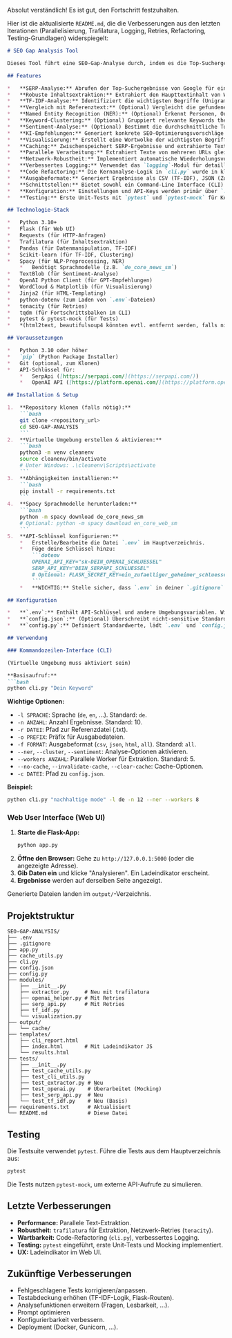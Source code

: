 Absolut verständlich! Es ist gut, den Fortschritt festzuhalten.

Hier ist die aktualisierte `README.md`, die die Verbesserungen aus den letzten Iterationen (Parallelisierung, Trafilatura, Logging, Retries, Refactoring, Testing-Grundlagen) widerspiegelt:

```markdown
# SEO Gap Analysis Tool

Dieses Tool führt eine SEO-Gap-Analyse durch, indem es die Top-Suchergebnisse für ein bestimmtes Keyword analysiert, deren Inhalte extrahiert und verschiedene textanalytische Verfahren anwendet. Es hilft dabei, relevante Begriffe, Themen und Entitäten zu identifizieren, die in den Inhalten der Wettbewerber vorkommen, und generiert Optimierungsempfehlungen.

## Features

*   **SERP-Analyse:** Abrufen der Top-Suchergebnisse von Google für ein Keyword (via SerpApi).
*   **Robuste Inhaltsextraktion:** Extrahiert den Haupttextinhalt von Webseiten mithilfe von `trafilatura`.
*   **TF-IDF-Analyse:** Identifiziert die wichtigsten Begriffe (Unigramme und Bigramme) in den Wettbewerbertexten insgesamt und pro URL.
*   **Vergleich mit Referenztext:** (Optional) Vergleicht die gefundenen Top-Begriffe mit einem eigenen Text, um fehlende Begriffe zu identifizieren.
*   **Named Entity Recognition (NER):** (Optional) Erkennt Personen, Organisationen und Orte/Regionen in den Texten (via Spacy).
*   **Keyword-Clustering:** (Optional) Gruppiert relevante Keywords thematisch (via Scikit-learn KMeans).
*   **Sentiment-Analyse:** (Optional) Bestimmt die durchschnittliche Tonalität der Wettbewerbertexte (via TextBlob).
*   **KI-Empfehlungen:** Generiert konkrete SEO-Optimierungsvorschläge basierend auf der Analyse (via OpenAI API).
*   **Visualisierung:** Erstellt eine Wortwolke der wichtigsten Begriffe.
*   **Caching:** Zwischenspeichert SERP-Ergebnisse und extrahierte Texte, um wiederholte Abrufe und API-Kosten zu reduzieren (zentralisiert in `cache_utils.py`).
*   **Parallele Verarbeitung:** Extrahiert Texte von mehreren URLs gleichzeitig (`ThreadPoolExecutor`), um die Ausführungszeit zu verkürzen.
*   **Netzwerk-Robustheit:** Implementiert automatische Wiederholungsversuche (Retries mit `tenacity`) für API-Aufrufe und Webseiten-Downloads.
*   **Verbessertes Logging:** Verwendet das `logging`-Modul für detaillierte Status- und Fehlermeldungen statt einfacher `print`-Anweisungen.
*   **Code Refactoring:** Die Kernanalyse-Logik in `cli.py` wurde in kleinere, wartbare Funktionen aufgeteilt.
*   **Ausgabeformate:** Generiert Ergebnisse als CSV (TF-IDF), JSON (Zusammenfassung), TXT (Empfehlungen) und einen umfassenden HTML-Report.
*   **Schnittstellen:** Bietet sowohl ein Command-Line Interface (CLI) als auch eine Web User Interface (Web UI via Flask mit Ladeindikator).
*   **Konfiguration:** Einstellungen und API-Keys werden primär über `.env` verwaltet, mit optionalen Überschreibungen durch `config.json`.
*   **Testing:** Erste Unit-Tests mit `pytest` und `pytest-mock` für Kernfunktionen und gemockte API-Calls sind implementiert.

## Technologie-Stack

*   Python 3.10+
*   Flask (für Web UI)
*   Requests (für HTTP-Anfragen)
*   Trafilatura (für Inhaltsextraktion)
*   Pandas (für Datenmanipulation, TF-IDF)
*   Scikit-learn (für TF-IDF, Clustering)
*   Spacy (für NLP-Preprocessing, NER)
    *   Benötigt Sprachmodelle (z.B. `de_core_news_sm`)
*   TextBlob (für Sentiment-Analyse)
*   OpenAI Python Client (für GPT-Empfehlungen)
*   WordCloud & Matplotlib (für Visualisierung)
*   Jinja2 (für HTML-Templating)
*   python-dotenv (zum Laden von `.env`-Dateien)
*   tenacity (für Retries)
*   tqdm (für Fortschrittsbalken im CLI)
*   pytest & pytest-mock (für Tests)
*   *(html2text, beautifulsoup4 könnten evtl. entfernt werden, falls nicht mehr genutzt)*

## Voraussetzungen

*   Python 3.10 oder höher
*   `pip` (Python Package Installer)
*   Git (optional, zum Klonen)
*   API-Schlüssel für:
    *   SerpApi ([https://serpapi.com/](https://serpapi.com/))
    *   OpenAI API ([https://platform.openai.com/](https://platform.openai.com/))

## Installation & Setup

1.  **Repository klonen (falls nötig):**
    ```bash
    git clone <repository_url>
    cd SEO-GAP-ANALYSIS
    ```
2.  **Virtuelle Umgebung erstellen & aktivieren:**
    ```bash
    python3 -m venv cleanenv
    source cleanenv/bin/activate
    # Unter Windows: .\cleanenv\Scripts\activate
    ```
3.  **Abhängigkeiten installieren:**
    ```bash
    pip install -r requirements.txt
    ```
4.  **Spacy Sprachmodelle herunterladen:**
    ```bash
    python -m spacy download de_core_news_sm
    # Optional: python -m spacy download en_core_web_sm
    ```
5.  **API-Schlüssel konfigurieren:**
    *   Erstelle/Bearbeite die Datei `.env` im Hauptverzeichnis.
    *   Füge deine Schlüssel hinzu:
        ```dotenv
        OPENAI_API_KEY="sk-DEIN_OPENAI_SCHLUESSEL"
        SERP_API_KEY="DEIN_SERPAPI_SCHLUESSEL"
        # Optional: FLASK_SECRET_KEY=ein_zufaelliger_geheimer_schluessel
        ```
    *   **WICHTIG:** Stelle sicher, dass `.env` in deiner `.gitignore` steht!

## Konfiguration

*   **`.env`:** Enthält API-Schlüssel und andere Umgebungsvariablen. Wird nicht versioniert.
*   **`config.json`:** (Optional) Überschreibt nicht-sensitive Standardwerte aus `config.py`.
*   **`config.py`:** Definiert Standardwerte, lädt `.env` und `config.json`.

## Verwendung

### Kommandozeilen-Interface (CLI)

(Virtuelle Umgebung muss aktiviert sein)

**Basisaufruf:**
```bash
python cli.py "Dein Keyword"
```

**Wichtige Optionen:**
*   `-l SPRACHE`: Sprache (`de`, `en`, ...). Standard: `de`.
*   `-n ANZAHL`: Anzahl Ergebnisse. Standard: 10.
*   `-r DATEI`: Pfad zur Referenzdatei (.txt).
*   `-o PREFIX`: Präfix für Ausgabedateien.
*   `-f FORMAT`: Ausgabeformat (`csv`, `json`, `html`, `all`). Standard: `all`.
*   `--ner`, `--cluster`, `--sentiment`: Analyse-Optionen aktivieren.
*   `--workers ANZAHL`: Parallele Worker für Extraktion. Standard: 5.
*   `--no-cache`, `--invalidate-cache`, `--clear-cache`: Cache-Optionen.
*   `-c DATEI`: Pfad zu `config.json`.

**Beispiel:**
```bash
python cli.py "nachhaltige mode" -l de -n 12 --ner --workers 8
```

### Web User Interface (Web UI)

1.  **Starte die Flask-App:**
    ```bash
    python app.py
    ```
2.  **Öffne den Browser:** Gehe zu `http://127.0.0.1:5000` (oder die angezeigte Adresse).
3.  **Gib Daten ein** und klicke "Analysieren". Ein Ladeindikator erscheint.
4.  **Ergebnisse** werden auf derselben Seite angezeigt.

Generierte Dateien landen im `output/`-Verzeichnis.

## Projektstruktur

```
SEO-GAP-ANALYSIS/
├── .env
├── .gitignore
├── app.py
├── cache_utils.py
├── cli.py
├── config.json
├── config.py
├── modules/
│   ├── __init__.py
│   ├── extractor.py     # Neu mit trafilatura
│   ├── openai_helper.py # Mit Retries
│   ├── serp_api.py      # Mit Retries
│   ├── tf_idf.py
│   └── visualization.py
├── output/
│   └── cache/
├── templates/
│   ├── cli_report.html
│   ├── index.html       # Mit Ladeindikator JS
│   └── results.html
├── tests/
│   ├── __init__.py
│   ├── test_cache_utils.py
│   ├── test_cli_utils.py
│   ├── test_extractor.py # Neu
│   ├── test_openai.py    # Überarbeitet (Mocking)
│   ├── test_serp_api.py  # Neu
│   └── test_tf_idf.py    # Neu (Basis)
├── requirements.txt      # Aktualisiert
└── README.md             # Diese Datei
```

## Testing

Die Testsuite verwendet `pytest`. Führe die Tests aus dem Hauptverzeichnis aus:

```bash
pytest
```
Die Tests nutzen `pytest-mock`, um externe API-Aufrufe zu simulieren.

## Letzte Verbesserungen

*   **Performance:** Parallele Text-Extraktion.
*   **Robustheit:** `trafilatura` für Extraktion, Netzwerk-Retries (`tenacity`).
*   **Wartbarkeit:** Code-Refactoring (`cli.py`), verbessertes Logging.
*   **Testing:** `pytest` eingeführt, erste Unit-Tests und Mocking implementiert.
*   **UX:** Ladeindikator im Web UI.

## Zukünftige Verbesserungen

*   Fehlgeschlagene Tests korrigieren/anpassen.
*   Testabdeckung erhöhen (TF-IDF-Logik, Flask-Routen).
*   Analysefunktionen erweitern (Fragen, Lesbarkeit, ...).
*   Prompt optimieren
*   Konfigurierbarkeit verbessern.
*   Deployment (Docker, Gunicorn, ...).

```